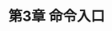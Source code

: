 # 第3章 命令入口

<!--
https://code.visualstudio.com/api/references/contribution-points#contributes.keybindings
-->

